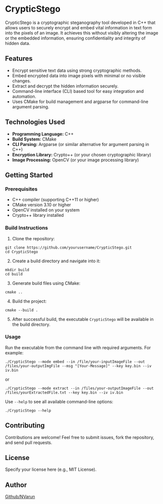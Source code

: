 # CrypticStego

CrypticStego is a cryptographic steganography tool developed in C++ that allows users to securely encrypt and embed vital information in text form into the pixels of an image. It achieves this without visibly altering the image or the embedded information, ensuring confidentiality and integrity of hidden data.

## Features

- Encrypt sensitive text data using strong cryptographic methods.
- Embed encrypted data into image pixels with minimal or no visible changes.
- Extract and decrypt the hidden information securely.
- Command-line interface (CLI) based tool for easy integration and automation.
- Uses CMake for build management and argparse for command-line argument parsing.

## Technologies Used

- **Programming Language:** C++
- **Build System:** CMake
- **CLI Parsing:** Argparse (or similar alternative for argument parsing in C++)
- **Encryption Library:** Crypto++ (or your chosen cryptographic library)
- **Image Processing:** OpenCV (or your image processing library)

## Getting Started

### Prerequisites

- C++ compiler (supporting C++11 or higher)
- CMake version 3.10 or higher
- OpenCV installed on your system
- Crypto++ library installed

### Build Instructions

1. Clone the repository:
```
git clone https://github.com/yourusername/CrypticStego.git
cd CrypticStego
```
2. Create a build directory and navigate into it:
```
mkdir build
cd build
```
3. Generate build files using CMake:
```
cmake ..
```
4. Build the project:
```
cmake --build .
```

5. After successful build, the executable `CrypticStego` will be available in the build directory.

### Usage

Run the executable from the command line with required arguments. For example:
```
./CrypticStego --mode embed --in /file/your-inputImageFile --out /files/your-outputImgFile --msg "[Your-Message]" --key key.bin --iv iv.bin
```
or
```
./CrypticStego --mode extract --in /files/your-outputImageFile --out /files/yourExtractedFile.txt --key key.bin --iv iv.bin
```
Use `--help` to see all available command-line options:
```
./CrypticStego --help
```

## Contributing

Contributions are welcome! Feel free to submit issues, fork the repository, and send pull requests.

## License

Specify your license here (e.g., MIT License).

## Author

[Github/NVarun](https://github.com/N-VARUN-1)


